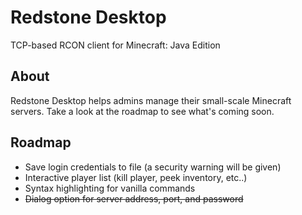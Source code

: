 # Redstone Desktop
TCP-based RCON client for Minecraft: Java Edition
## About
Redstone Desktop helps admins manage their small-scale Minecraft servers. Take a look at the roadmap to see what's coming soon.
## Roadmap
* Save login credentials to file (a security warning will be given)
* Interactive player list (kill player, peek inventory, etc..)
* Syntax highlighting for vanilla commands
* ~~Dialog option for server address, port, and password~~
